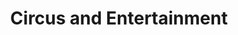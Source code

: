 ---
title: Circus and Entertainment
description: The circus and entertainment industry has evolved to include storytelling and narrative elements in its shows, which are no longer just displays of talent. Today's circus performances are a combination of art and storytelling that can transport audiences to magical realms.
image: /assets/img/circus-industry.png
---